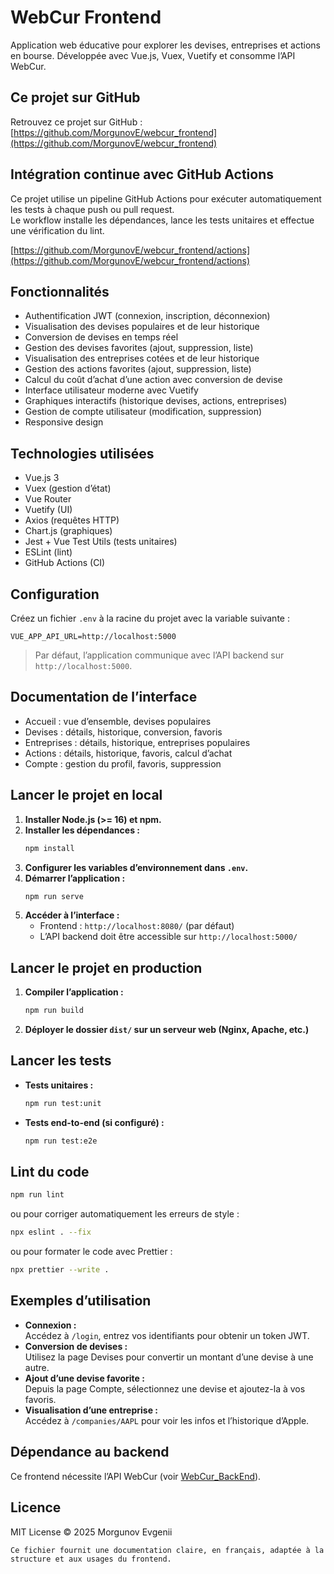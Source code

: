 # WebCur Frontend

Application web éducative pour explorer les devises, entreprises et actions en bourse. Développée avec Vue.js, Vuex, Vuetify et consomme l’API WebCur.

## Ce projet sur GitHub

Retrouvez ce projet sur GitHub :  
[https://github.com/MorgunovE/webcur_frontend](https://github.com/MorgunovE/webcur_frontend)

## Intégration continue avec GitHub Actions

Ce projet utilise un pipeline GitHub Actions pour exécuter automatiquement les tests à chaque push ou pull request.  
Le workflow installe les dépendances, lance les tests unitaires et effectue une vérification du lint.

[https://github.com/MorgunovE/webcur_frontend/actions](https://github.com/MorgunovE/webcur_frontend/actions)

## Fonctionnalités

- Authentification JWT (connexion, inscription, déconnexion)
- Visualisation des devises populaires et de leur historique
- Conversion de devises en temps réel
- Gestion des devises favorites (ajout, suppression, liste)
- Visualisation des entreprises cotées et de leur historique
- Gestion des actions favorites (ajout, suppression, liste)
- Calcul du coût d’achat d’une action avec conversion de devise
- Interface utilisateur moderne avec Vuetify
- Graphiques interactifs (historique devises, actions, entreprises)
- Gestion de compte utilisateur (modification, suppression)
- Responsive design

## Technologies utilisées

- Vue.js 3
- Vuex (gestion d’état)
- Vue Router
- Vuetify (UI)
- Axios (requêtes HTTP)
- Chart.js (graphiques)
- Jest + Vue Test Utils (tests unitaires)
- ESLint (lint)
- GitHub Actions (CI)

## Configuration

Créez un fichier `.env` à la racine du projet avec la variable suivante :

```
VUE_APP_API_URL=http://localhost:5000
```

> Par défaut, l’application communique avec l’API backend sur `http://localhost:5000`.

## Documentation de l’interface

- Accueil : vue d’ensemble, devises populaires
- Devises : détails, historique, conversion, favoris
- Entreprises : détails, historique, entreprises populaires
- Actions : détails, historique, favoris, calcul d’achat
- Compte : gestion du profil, favoris, suppression

## Lancer le projet en local

1. **Installer Node.js (>= 16) et npm.**
2. **Installer les dépendances :**
   ```sh
   npm install
   ```
3. **Configurer les variables d’environnement dans `.env`.**
4. **Démarrer l’application :**
   ```sh
   npm run serve
   ```
5. **Accéder à l’interface :**
   - Frontend : `http://localhost:8080/` (par défaut)
   - L’API backend doit être accessible sur `http://localhost:5000/`

## Lancer le projet en production

1. **Compiler l’application :**
   ```sh
   npm run build
   ```
2. **Déployer le dossier `dist/` sur un serveur web (Nginx, Apache, etc.)**

## Lancer les tests

- **Tests unitaires :**
  ```sh
  npm run test:unit
  ```
- **Tests end-to-end (si configuré) :**
  ```sh
  npm run test:e2e
  ```

## Lint du code

```sh
npm run lint
```

ou pour corriger automatiquement les erreurs de style :

```sh
npx eslint . --fix
```
ou pour formater le code avec Prettier :
```sh
npx prettier --write .
```

## Exemples d’utilisation

- **Connexion :**  
  Accédez à `/login`, entrez vos identifiants pour obtenir un token JWT.
- **Conversion de devises :**  
  Utilisez la page Devises pour convertir un montant d’une devise à une autre.
- **Ajout d’une devise favorite :**  
  Depuis la page Compte, sélectionnez une devise et ajoutez-la à vos favoris.
- **Visualisation d’une entreprise :**  
  Accédez à `/companies/AAPL` pour voir les infos et l’historique d’Apple.

## Dépendance au backend

Ce frontend nécessite l’API WebCur (voir [WebCur_BackEnd](https://github.com/MorgunovE/WebCur_BackEnd)).

## Licence

MIT License © 2025 Morgunov Evgenii

```
Ce fichier fournit une documentation claire, en français, adaptée à la structure et aux usages du frontend.
```
